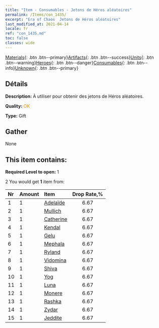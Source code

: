 ```yaml
---
title: "Item - Consumables - Jetons de Héros aléatoires"
permalink: /Items/con_1435/
excerpt: "Era of Chaos  Jetons de Héros aléatoires"
last_modified_at: 2021-04-14
locale: fr
ref: "con_1435.md"
toc: false
classes: wide
---
```

 [Materials](/fr/Items/){: .btn .btn--primary}[Artifacts](/fr/Items/Artifacts/){: .btn .btn--success}[Units](/fr/Items/Units/){: .btn .btn--warning}[Heroes](/fr/Items/Heroes/){: .btn .btn--danger}[Consumables](/fr/Items/Consumables/){: .btn .btn--info}[Unknown](/fr/Items/Unknown/){: .btn .btn--primary}

## Détails
 **Description:** À utiliser pour obtenir des jetons de Héros aléatoires.

 **Quality:** <span style="color: #FF8C00">OK</span>

 **Type:** Gift

## Gather

  None

## This item contains:

 **Required Level to open:** 1

 2 You would get **1** item  from:

  | Nr | Amount |     Item    | Drop Rate,% |
  |:---|:-------|:------------|:---------:|
  | 1 | 1 | [Adelaïde](/fr/Items/her_359/) | 6.67 | 
  | 2 | 1 | [Mullich](/fr/Items/her_360/) | 6.67 | 
  | 3 | 1 | [Catherine](/fr/Items/her_361/) | 6.67 | 
  | 4 | 1 | [Kendal](/fr/Items/her_363/) | 6.67 | 
  | 5 | 1 | [Gelu](/fr/Items/her_366/) | 6.67 | 
  | 6 | 1 | [Mephala](/fr/Items/her_367/) | 6.67 | 
  | 7 | 1 | [Ryland](/fr/Items/her_368/) | 6.67 | 
  | 8 | 1 | [Vidomina](/fr/Items/her_372/) | 6.67 | 
  | 9 | 1 | [Shiva](/fr/Items/her_376/) | 6.67 | 
  | 10 | 1 | [Yog](/fr/Items/her_377/) | 6.67 | 
  | 11 | 1 | [Luna](/fr/Items/her_378/) | 6.67 | 
  | 12 | 1 | [Monere](/fr/Items/her_379/) | 6.67 | 
  | 13 | 1 | [Rashka](/fr/Items/her_384/) | 6.67 | 
  | 14 | 1 | [Zydar](/fr/Items/her_385/) | 6.67 | 
  | 15 | 1 | [Jeddite](/fr/Items/her_391/) | 6.67 | 
